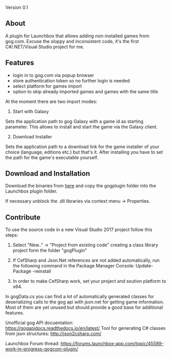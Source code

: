 Version 0.1

## About

A plugin for Launchbox that allows adding non-installed games from gog.com.
Excuse the sloppy and inconsistent code, it's the first C#/.NET/Visual Studio project for me.

## Features

- login in to gog.com via popup browser
- store authentication token so no further login is needed
- select platform for games import
- option to skip already imported games and games with the same title


At the moment there are two import modes:

1. Start with Galaxy

Sets the application path to gog Galaxy with a game id as starting parameter. This allows to install and start the game via the Galaxy client.

2. Download Installer

Sets the application path to a download link for the game installer of your choice (language, editions etc.) but that's it.
After installing you have to set the path for the game's executable yourself.


## Download and Installation

Download the binaries from [here](https://forums.launchbox-app.com/files/file/1283-gogcom-plugin/) and copy the gogplugin folder into the Launchbox plugin folder.

If necessary unblock the .dll libraries via context menu -> Properties.

## Contribute

To use the source code in a new Visual Studio 2017 project follow this steps:

1) Select "New.." -> "Project from existing code" creating a class library project form the folder "gogPlugin"

2) If CefSharp and Json.Net references are not added automatically, run the following command in the Package Manager Console: Update-Package -reinstall

3) In order to make CefSharp work, set your project and soution platform to x64.


In gogData.cs you can find a lot of automatically generated classes for deserializing calls to the gog api with json.net for getting game information. Most of them are yet unused but should provide a good base for additional features.

Unofficial gog API docuentation: https://gogapidocs.readthedocs.io/en/latest/
Tool for generating C# classes from json structures: http://json2csharp.com/


Launchbox Forum thread: https://forums.launchbox-app.com/topic/45589-work-in-progress-gogcom-plugin/

